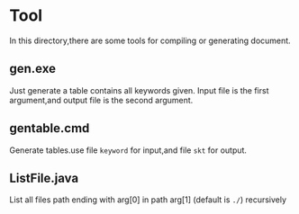 Tool
======

In this directory,there are some tools for compiling or generating document.

## gen.exe  ##
Just generate a table contains all keywords given.
Input file is the first argument,and output file is the second argument.

## gentable.cmd ##
Generate tables.use file `keyword` for input,and file `skt` for output.

## ListFile.java ##
List all files path ending with arg[0] in path arg[1] (default is `./`) recursively 